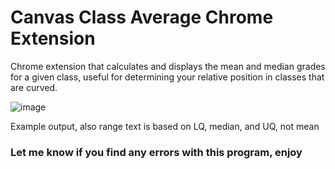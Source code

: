 # Canvas Class Average Chrome Extension
Chrome extension that calculates and displays the mean and median grades for a given class, useful for determining your relative position in classes that are curved.

![image](https://github.com/maggardcolin/class-average-extension/assets/110071999/f60d343d-dbcd-4cad-9fa8-f310e4b9a676)

Example output, also range text is based on LQ, median, and UQ, not mean

### Let me know if you find any errors with this program, enjoy
